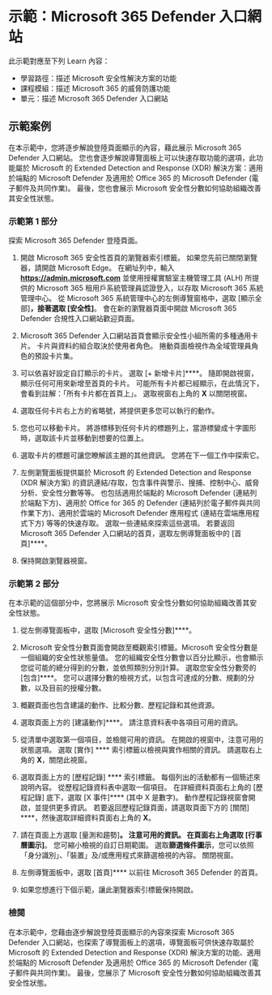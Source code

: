 <!---
---
示範：標題：「Microsoft 365 Defender 入口網站」課程模組：「學習路徑：描述 Microsoft 安全性解決方案的功能；課程模組 4：描述 Microsoft 365 的威脅防護功能；單元 7：描述 Microsoft 365 Defender 入口網站」
---
--->

# 示範：Microsoft 365 Defender 入口網站

此示範對應至下列 Learn 內容：

- 學習路徑：描述 Microsoft 安全性解決方案的功能
- 課程模組：描述 Microsoft 365 的威脅防護功能
- 單元：描述 Microsoft 365 Defender 入口網站

## 示範案例

在本示範中，您將逐步解說登陸頁面顯示的內容，藉此展示 Microsoft 365 Defender 入口網站。 您也會逐步解說導覽面板上可以快速存取功能的選項，此功能屬於 Microsoft 的 Extended Detection and Response (XDR) 解決方案：適用於端點的 Microsoft Defender 及適用於 Office 365 的 Microsoft Defender (電子郵件及共同作業)。  最後，您也會展示 Microsoft 安全性分數如何協助組織改善其安全性狀態。

### 示範第 1 部分

探索 Microsoft 365 Defender 登陸頁面。

1. 開啟 Microsoft 365 安全性首頁的瀏覽器索引標籤。  如果您先前已關閉瀏覽器，請開啟 Microsoft Edge。 在網址列中，輸入 **https://admin.microsoft.com** 並使用授權實驗室主機管理工具 (ALH) 所提供的 Microsoft 365 租用戶系統管理員認證登入，以存取 Microsoft 365 系統管理中心。 從 Microsoft 365 系統管理中心的左側導覽窗格中，選取 [顯示全部]****，接著選取 [安全性]****。  會在新的瀏覽器頁面中開啟 Microsoft 365 Defender 合規性入口網站歡迎頁面。  

1. Microsoft 365 Defender 入口網站首頁會顯示安全性小組所需的多種通用卡片。 卡片與資料的組合取決於使用者角色。 捲動頁面檢視作為全域管理員角色的預設卡片集。

1. 可以依喜好設定自訂顯示的卡片。  選取 [+ 新增卡片]****。 隨即開啟視窗，顯示任何可用來新增至首頁的卡片。  可能所有卡片都已經顯示，在此情況下，會看到註解：「所有卡片都在首頁上」。 選取視窗右上角的 **X** 以關閉視窗。

1. 選取任何卡片右上方的省略號，將提供更多您可以執行的動作。  

1. 您也可以移動卡片。 將游標移到任何卡片的標題列上，當游標變成十字圖形時，選取該卡片並移動到想要的位置上。

1. 選取卡片的標題可讓您瞭解該主題的其他資訊。 您將在下一個工作中探索它。

1. 左側瀏覽面板提供屬於 Microsoft 的 Extended Detection and Response (XDR 解決方案) 的資訊連結/存取，包含事件與警示、搜捕、控制中心、威脅分析、安全性分數等等。  也包括適用於端點的 Microsoft Defender (連結列於端點下方)、適用於 Office for 365 的 Defender (連結列於電子郵件與共同作業下方)、適用於雲端的 Microsoft Defender 應用程式 (連結在雲端應用程式下方) 等等的快速存取。  選取一些連結來探索這些選項。   若要返回 Microsoft 365 Defender 入口網站的首頁，選取左側導覽面板中的 [首頁]****。

1. 保持開啟瀏覽器視窗。

### 示範第 2 部分

在本示範的這個部分中，您將展示 Microsoft 安全性分數如何協助組織改善其安全性狀態。

1. 從左側導覽面板中，選取 [Microsoft 安全性分數]****。

1. Microsoft 安全性分數頁面會開啟至概觀索引標籤。Microsoft 安全性分數是一個組織的安全性狀態量值。 您的組織安全性分數會以百分比顯示，也會顯示您從可能的總分得到的分數，並依照類別分別計算。 選取您安全性分數旁的 [包含]****。 您可以選擇分數的檢視方式，以包含可達成的分數、規劃的分數，以及目前的授權分數。

1. 概觀頁面也包含建議的動作、比較分數、歷程記錄和其他資源。

1. 選取頁面上方的 [建議動作]****。  請注意資料表中各項目可用的資訊。  

1. 從清單中選取第一個項目，並檢閱可用的資訊。 在開啟的視窗中，注意可用的狀態選項。 選取 [實作] **** 索引標籤以檢視與實作相關的資訊。 請選取右上角的 **X**，關閉此視窗。

1. 選取頁面上方的 [歷程記錄] **** 索引標籤。  每個列出的活動都有一個簡述來說明內容。  從歷程記錄資料表中選取一個項目。  在詳細資料頁面右上角的 [歷程記錄] 底下，選取 [X 事件]**** (其中 X 是數字)。  動作歷程記錄視窗會開啟，並提供更多資訊。  若要返回歷程記錄頁面，請選取頁面下方的 [關閉] ****，然後選取詳細資料頁面右上角的 **X**。

1. 請在頁面上方選取 [量測和趨勢]****。  注意可用的資訊。  在頁面右上角選取 [行事曆圖示]****。  您可縮小檢視的自訂日期範圍。  選取**篩選條件圖示**，您可以依照「身分識別」、「裝置」及/或應用程式來篩選檢視的內容。  關閉視窗。

1. 左側導覽面板中，選取 [首頁]**** 以前往 Microsoft 365 Defender 的首頁。

1. 如果您想進行下個示範，讓此瀏覽器索引標籤保持開啟。

### 檢閱

在本示範中，您藉由逐步解說登陸頁面顯示的內容來探索 Microsoft 365 Defender 入口網站，也探索了導覽面板上的選項，導覽面板可供快速存取屬於 Microsoft 的 Extended Detection and Response (XDR) 解決方案的功能、適用於端點的 Microsoft Defender 及適用於 Office 365 的 Microsoft Defender (電子郵件與共同作業)。  最後，您展示了 Microsoft 安全性分數如何協助組織改善其安全性狀態。
